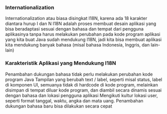 ### Internationalization
Internationalization atau biasa disingkat I18N, karena ada 18 karakter diantara hurup I dan N
I18N adalah proses membuat desain aplikasi yang bisa beradaptasi sesuai dengan bahasa dan tempat dari pengguna aplikasinya tanpa harus melakukan perubahan pada kode program aplikasi yang kita buat
Java sudah mendukung I18N, jadi kita bisa membuat aplikasi kita mendukung banyak bahasa (misal bahasa Indonesia, Inggris, dan lain-lain)

### Karakteristik Aplikasi yang Mendukung I18N
Penambahan dukungan bahasa tidak perlu melakukan perubahan kode program Java
Tampilan yang berubah text / label, seperti misal status, label di komponen UI, semuanya tidak di hardcode di kode program, melainkan disimpan di tempat diluar kode program, dan diambil secara dinamis sesuai dengan bahasa dan lokasi pengguna aplikasi
Mengikuti kultur lokasi user, seperti format tanggal, waktu, angka dan mata uang.
Penambahan dukungan bahasa baru bisa dilakukan secara cepat


